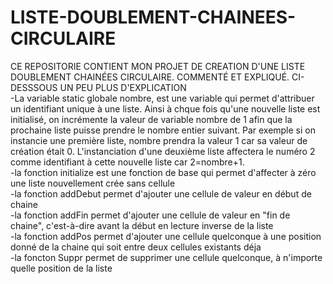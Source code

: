# LISTE-DOUBLEMENT-CHAINEES-CIRCULAIRE
CE REPOSITORIE CONTIENT MON PROJET DE CREATION D'UNE LISTE DOUBLEMENT CHAINÉES CIRCULAIRE. COMMENTÉ ET EXPLIQUÉ. CI-DESSSOUS UN PEU PLUS D'EXPLICATION  
      -La variable static globale nombre, est une variable qui permet d'attribuer un identifiant unique à une liste. Ainsi à chque fois qu'une nouvelle liste
      est initialisé, on incrémente la valeur de variable nombre de 1 afin que la prochaine liste puisse prendre le nombre entier suivant. Par exemple si on
      instancie une première liste, nombre prendra la valeur 1 car sa valeur de création était 0. L'instanciation d'une deuxième liste affectera le numéro 2 
      comme identifiant à cette nouvelle liste car 2=nombre+1.  
      -la fonction initialize est une fonction de base qui permet d'affecter à zéro une liste nouvellement crée sans cellule  
      -la fonction addDebut permet d'ajouter une cellule de valeur en début de chaine  
      -la fonction addFin permet d'ajouter une cellule de valeur en "fin de chaine", c'est-à-dire avant la début en lecture inverse de la liste  
      -la fonction addPos permet d'ajouter une cellule quelconque à une position donné de la chaine qui soit entre deux cellules existants déja  
      -la foncton Suppr permet de supprimer une cellule quelconque, à n'importe quelle position de la liste  

